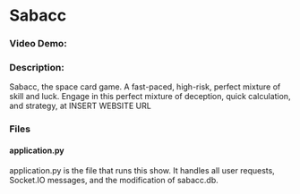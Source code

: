 # Sabacc
### Video Demo:  <URL HERE>
### Description:
Sabacc, the space card game. A fast-paced, high-risk, perfect mixture of skill and luck. Engage in this perfect mixture of deception, quick calculation, and strategy, at INSERT WEBSITE URL

### Files
#### application.py
application.py is the file that runs this show. It handles all user requests, Socket.IO messages, and the modification of sabacc.db.